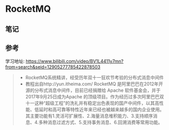 # RocketMQ

## 笔记



## 参考

学习地址: https://www.bilibili.com/video/BV1L4411y7mn?from=search&seid=12905277785422878503

> - RocketMQ系统精讲，经受历年双十一狂欢节考验的分布式消息中间件
> - 教程出自http://yun.itheima.com/ RocketMQ 是阿里巴巴在2012年开源的分布式消息中间件，目前已经捐赠给 Apache 软件基金会，并于2017年9月25日成为Apache 的顶级项目。作为经历过多次阿里巴巴双十一这种“超级工程”的洗礼并有稳定出色表现的国产中间件，以其高性能、低延时和高可靠等特性近年来已经也被越来越多的国内企业使用。其主要功能有1.灵活可扩展性、2.海量消息堆积能力、3.支持顺序消息、4.多种消息过滤方式、5.支持事务消息、6.回溯消费等常用功能。